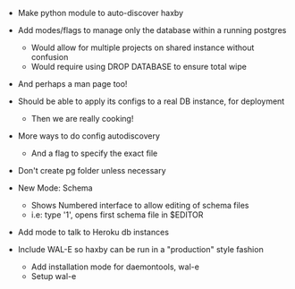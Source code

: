 * Make python module to auto-discover haxby
* Add modes/flags to manage only the database within a running postgres
    * Would allow for multiple projects on shared instance without confusion
    * Would require using DROP DATABASE to ensure total wipe
* And perhaps a man page too!
* Should be able to apply its configs to a real DB instance, for deployment
    * Then we are really cooking!
* More ways to do config autodiscovery
    * And a flag to specify the exact file
* Don't create pg folder unless necessary
* New Mode: Schema
    * Shows Numbered interface to allow editing of schema files
    * i.e: type '1', opens first schema file in $EDITOR
* Add mode to talk to Heroku db instances

* Include WAL-E so haxby can be run in a "production" style fashion
    * Add installation mode for daemontools, wal-e
    * Setup wal-e
